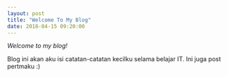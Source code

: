 ```yaml
---
layout: post
title: "Welcome To My Blog"
date: 2018-04-15 09:20:00
---
```

*Welcome to my blog!* 

Blog ini akan aku isi catatan-catatan kecilku selama belajar IT. Ini juga post pertmaku :)


